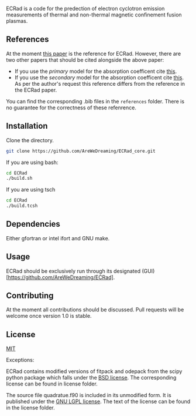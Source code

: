 ECRad is a code for the predection of electron cyclotron emission measurements of thermal and non-thermal magnetic confinement fusion plasmas.

## References
At the moment [this paper](https://doi.org/10.1016/j.cpc.2020.107175) is the reference for ECRad.
However, there are two other papers that should be cited alongside the above paper:
* If you use the *primary* model for the absorption coefficent cite [this](https://doi.org/10.1088/0741-3335/49/1/002).
* If you use the *secondary* model for the absorption coefficent cite [this](https://doi.org/10.13182/FST07-A1494).
As per the author's request this reference differs from the reference in the ECRad paper.

You can find the corresponding .bib files in the ``references`` folder. There is no guarantee for the correctness of these refenrence.


## Installation

Clone the directory.

```bash
git clone https://github.com/AreWeDreaming/ECRad_core.git
```
If you are using bash:

```bash
cd ECRad
./build.sh
```
If you are using tsch

```bash
cd ECRad
./build.tcsh
```

## Dependencies
Either gfortran or intel ifort and GNU make.

## Usage
ECRad should be exclusively run through its designated (GUI)[https://github.com/AreWeDreaming/ECRad].

## Contributing
At the moment all contributions should be discussed. Pull requests will be welcome once version 1.0 is stable.

## License
[MIT](https://choosealicense.com/licenses/mit/)

Exceptions:

ECRad contains modified versions of fitpack and odepack from the scipy python package which falls under the [BSD license](https://www.scipy.org/scipylib/license.html). 
The corresponding license can be found in license folder.

The source file quadratue.f90 is included in its unmodified form. 
It is published under the [GNU LGPL license](https://choosealicense.com/licenses/lgpl-3.0/mit/). The text of the license can be found in the license folder.
